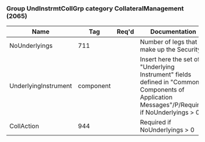 ### Group UndInstrmtCollGrp category CollateralManagement (2065)

| Name                 | Tag       | Req'd | Documentation                                                                                                                               |
|----------------------|-----------|----------|-------------------------------------------------------------------------------------------------------------------------------|
| NoUnderlyings        | 711       |       | Number of legs that make up the Security                                                                                                     |
| UnderlyingInstrument | component |       | Insert here the set of "Underlying Instrument" fields defined in "Common Components of Application Messages"/P/Required if NoUnderlyings > 0 |
| CollAction           | 944       |       | Required if NoUnderlyings > 0                                                                                                                |

